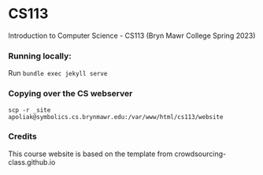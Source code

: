 CS113
=============================

Introduction to Computer Science - CS113 (Bryn Mawr College Spring 2023)

### Running locally:
Run `bundle exec jekyll serve`

### Copying over the CS webserver
`scp -r _site apoliak@symbolics.cs.brynmawr.edu:/var/www/html/cs113/website`

### Credits
This course website is based on the template from crowdsourcing-class.github.io
